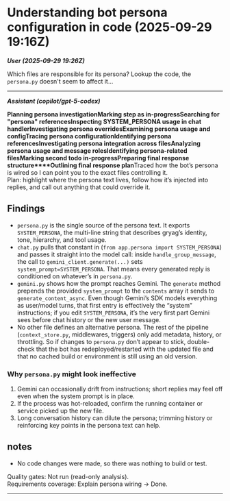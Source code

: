 <!-- Generated by SpecStory -->

<!-- vscode Session a5fc3942-4d6c-4197-8775-ea9da256e67c (2025-09-29 19:16Z) -->

# Understanding bot persona configuration in code (2025-09-29 19:16Z)

_**User (2025-09-29 19:26Z)**_

Which files are responsible for its persona? Lookup the code, the `persona.py` doesn't seem to affect it...

---

_**Assistant (copilot/gpt-5-codex)**_

**Planning persona investigation****Marking step as in-progress****Searching for "persona" references****Inspecting SYSTEM_PERSONA usage in chat handler****Investigating persona overrides****Examining persona usage and config****Tracing persona configuration****Identifying persona references****Investigating persona integration across files****Analyzing persona usage and message roles****Identifying persona-related files****Marking second todo in-progress****Preparing final response structure****Outlining final response plan**Traced how the bot’s persona is wired so I can point you to the exact files controlling it.  
Plan: highlight where the persona text lives, follow how it’s injected into replies, and call out anything that could override it.

## Findings

- `persona.py` is the single source of the persona text. It exports `SYSTEM_PERSONA`, the multi-line string that describes gryag’s identity, tone, hierarchy, and tool usage.
- `chat.py` pulls that constant in (`from app.persona import SYSTEM_PERSONA`) and passes it straight into the model call: inside `handle_group_message`, the call to `gemini_client.generate(...)` sets `system_prompt=SYSTEM_PERSONA`. That means every generated reply is conditioned on whatever’s in `persona.py`.
- `gemini.py` shows how the prompt reaches Gemini. The `generate` method prepends the provided `system_prompt` to the `contents` array it sends to `generate_content_async`. Even though Gemini’s SDK models everything as user/model turns, that first entry is effectively the “system” instructions; if you edit `SYSTEM_PERSONA`, it’s the very first part Gemini sees before chat history or the new user message.
- No other file defines an alternative persona. The rest of the pipeline (`context_store.py`, middlewares, triggers) only add metadata, history, or throttling. So if changes to `persona.py` don’t appear to stick, double-check that the bot has redeployed/restarted with the updated file and that no cached build or environment is still using an old version.

### Why `persona.py` might look ineffective

1. Gemini can occasionally drift from instructions; short replies may feel off even when the system prompt is in place.
2. If the process was hot-reloaded, confirm the running container or service picked up the new file.
3. Long conversation history can dilute the persona; trimming history or reinforcing key points in the persona text can help.

## notes

- No code changes were made, so there was nothing to build or test.

Quality gates: Not run (read-only analysis).  
Requirements coverage: Explain persona wiring → Done.

---


